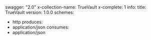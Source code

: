 swagger: "2.0"
x-collection-name: TrueVault
x-complete: 1
info:
  title: TrueVault
  version: 1.0.0
schemes:
- http
produces:
- application/json
consumes:
- application/json